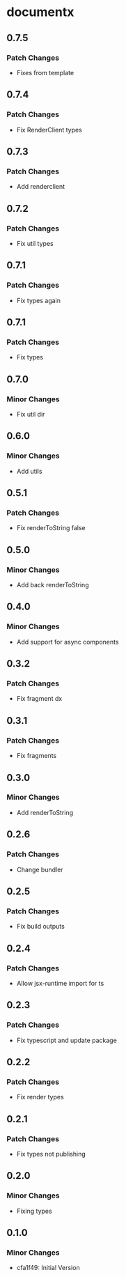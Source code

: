 # documentx

## 0.7.5

### Patch Changes

-   Fixes from template

## 0.7.4

### Patch Changes

-   Fix RenderClient types

## 0.7.3

### Patch Changes

-   Add renderclient

## 0.7.2

### Patch Changes

-   Fix util types

## 0.7.1

### Patch Changes

-   Fix types again

## 0.7.1

### Patch Changes

-   Fix types

## 0.7.0

### Minor Changes

-   Fix util dir

## 0.6.0

### Minor Changes

-   Add utils

## 0.5.1

### Patch Changes

-   Fix renderToString false

## 0.5.0

### Minor Changes

-   Add back renderToString

## 0.4.0

### Minor Changes

-   Add support for async components

## 0.3.2

### Patch Changes

-   Fix fragment dx

## 0.3.1

### Patch Changes

-   Fix fragments

## 0.3.0

### Minor Changes

-   Add renderToString

## 0.2.6

### Patch Changes

-   Change bundler

## 0.2.5

### Patch Changes

-   Fix build outputs

## 0.2.4

### Patch Changes

-   Allow jsx-runtime import for ts

## 0.2.3

### Patch Changes

-   Fix typescript and update package

## 0.2.2

### Patch Changes

-   Fix render types

## 0.2.1

### Patch Changes

-   Fix types not publishing

## 0.2.0

### Minor Changes

-   Fixing types

## 0.1.0

### Minor Changes

-   cfa1f49: Initial Version
